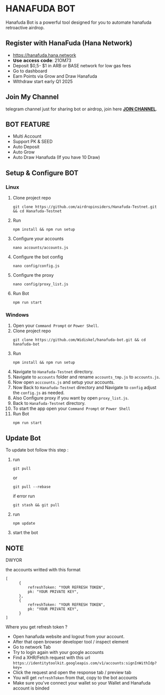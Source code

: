 # HANAFUDA BOT
Hanafuda Bot is a powerful tool designed for you to automate hanafuda retroactive airdrop.

## Register with HanaFuda (Hana Network)

- https://hanafuda.hana.network
- 𝗨𝘀𝗲 𝗮𝗰𝗰𝗲𝘀𝘀 𝗰𝗼𝗱𝗲: 21OM73
- Deposit $0,5- $1 in ARB or BASE network for low gas fees
- Go to dashboard
- Earn Points via Grow and Draw Hanafuda
- WIthdraw start early Q1 2025

## Join My Channel
telegram channel just for sharing bot or airdrop, join here
[**JOIN CHANNEL**](https://t.me/airdropinsiderid).

## BOT FEATURE
- Multi Account 
- Support PK & SEED
- Auto Deposit
- Auto Grow
- Auto Draw Hanafuda (If you have 10 Draw)


## Setup & Configure BOT

### Linux
1. Clone project repo
   ```
   git clone https://github.com/airdropinsiders/Hanafuda-Testnet.git && cd Hanafuda-Testnet
   ```
2. Run
   ```
   npm install && npm run setup
   ```
3. Configure your accounts
   ```
   nano accounts/accounts.js
   ```
4. Configure the bot config
   ```
   nano config/config.js
   ```
5. Configure the proxy
   ```
   nano config/proxy_list.js
   ```
6. Run Bot
   ```
   npm run start
   ```
   
### Windows
1. Open your `Command Prompt` or `Power Shell`.
2. Clone project repo
   ```
   git clone https://github.com/Widiskel/hanafuda-bot.git && cd hanafuda-bot
   ```
3. Run 
   ```
   npm install && npm run setup
   ```
5. Navigate to `Hanafuda-Testnet` directory. 
6. Navigate to `accounts` folder and rename `accounts_tmp.js` to `accounts.js`.
7. Now open `acccounts.js` and setup your accounts. 
8. Now Back to `Hanafuda-Testnet` directory and Navigate to `config` adjust the `config.js` as needed.
9. Also Configure proxy if you want by open `proxy_list.js`.
10. Back to `Hanafuda-Testnet` directory.
11. To start the app open your `Command Prompt` or `Power Shell`
12. Run Bot
    ```
    npm run start
    ```

## Update Bot

To update bot follow this step :
1. run
   ```
   git pull
   ```
   or
   ```
   git pull --rebase
   ```
   if error run
   ```
   git stash && git pull
   ```
2. run
   ```
   npm update
   ```
2. start the bot


## NOTE
DWYOR

the accounts writted with this format
```
[
      {
          refreshToken: "YOUR REFRESH TOKEN",
          pk: "YOUR PRIVATE KEY",
      },
      {
          refreshToken: "YOUR REFRESH TOKEN",
          pk: "YOUR PRIVATE KEY",
      }
]
```
Where you get refresh token ? 
- Open hanafuda website and logout from your account.
- After that open browser developer tool / inspect element
- Go to network Tab
- Try to login again with your google accounts
- Find a XHR/Fetch request with this url `https://identitytoolkit.googleapis.com/v1/accounts:signInWithIdp?key=`
- Click the request and open the response tab / preview tab
- You will get `refreshToken` from that, copy to the bot accounts
- Make sure you've connect your wallet so your Wallet and Hanafuda account is binded
